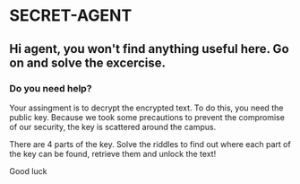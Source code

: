# SECRET-AGENT

## Hi agent, you won't find anything useful here. Go on and solve the excercise.

### Do you need help?
Your assingment is to decrypt the encrypted text. To do this, you need the public key.
Because we took some precautions to prevent the compromise of our security, the key is scattered around the campus. 

There are 4 parts of the key.
Solve the riddles to find out where each part of the key can be found, retrieve them and unlock the text!

Good luck